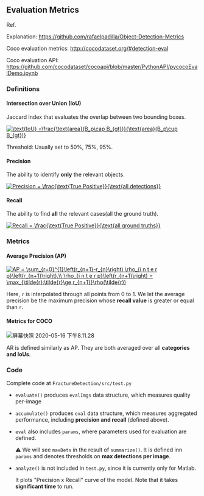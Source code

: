 ## Evaluation Metrics

Ref.

Explanation: https://github.com/rafaelpadilla/Object-Detection-Metrics

Coco evaluation metrics: http://cocodataset.org/#detection-eval

Coco evaluation API: https://github.com/cocodataset/cocoapi/blob/master/PythonAPI/pycocoEvalDemo.ipynb

### Definitions

#### Intersection over Union (IoU)

Jaccard Index that evaluates the overlap between two bounding boxes.

<a href="https://www.codecogs.com/eqnedit.php?latex=\text{IoU}&space;=\frac{\text{area}(B_p\cap&space;B_{gt})}{\text{area}(B_p\cup&space;B_{gt})}" target="_blank"><img src="https://latex.codecogs.com/gif.latex?\text{IoU}&space;=\frac{\text{area}(B_p\cap&space;B_{gt})}{\text{area}(B_p\cup&space;B_{gt})}" title="\text{IoU} =\frac{\text{area}(B_p\cap B_{gt})}{\text{area}(B_p\cup B_{gt})}" /></a>

Threshold: Usually set to 50%, 75%, 95%.

#### Precision

The ability to identify **only** the relevant objects.

<a href="https://www.codecogs.com/eqnedit.php?latex=Precision&space;=&space;\frac{\text{True&space;Positive}}{\text{all&space;detections}}" target="_blank"><img src="https://latex.codecogs.com/gif.latex?Precision&space;=&space;\frac{\text{True&space;Positive}}{\text{all&space;detections}}" title="Precision = \frac{\text{True Positive}}{\text{all detections}}" /></a>

#### Recall

The ability to find **all** the relevant cases(all the ground truth).

<a href="https://www.codecogs.com/eqnedit.php?latex=Recall&space;=&space;\frac{\text{True&space;Positive}}{\text{all&space;ground&space;truths}}" target="_blank"><img src="https://latex.codecogs.com/gif.latex?Recall&space;=&space;\frac{\text{True&space;Positive}}{\text{all&space;ground&space;truths}}" title="Recall = \frac{\text{True Positive}}{\text{all ground truths}}" /></a>



### Metrics

#### Average Precision (AP)

<a href="https://www.codecogs.com/eqnedit.php?latex=AP&space;=&space;\sum_{r=0}^{1}\left(r_{n&plus;1}-r_{n}\right)&space;\rho_{i&space;n&space;t&space;e&space;r&space;p}\left(r_{n&plus;1}\right),\\&space;\rho_{i&space;n&space;t&space;e&space;r&space;p}\left(r_{n&plus;1}\right)&space;=&space;\max_{\tilde{r}:\tilde{r}\ge&space;r_{n&plus;1}}\rho(\tilde{r})" target="_blank"><img src="https://latex.codecogs.com/gif.latex?AP&space;=&space;\sum_{r=0}^{1}\left(r_{n&plus;1}-r_{n}\right)&space;\rho_{i&space;n&space;t&space;e&space;r&space;p}\left(r_{n&plus;1}\right),\\&space;\rho_{i&space;n&space;t&space;e&space;r&space;p}\left(r_{n&plus;1}\right)&space;=&space;\max_{\tilde{r}:\tilde{r}\ge&space;r_{n&plus;1}}\rho(\tilde{r})" title="AP = \sum_{r=0}^{1}\left(r_{n+1}-r_{n}\right) \rho_{i n t e r p}\left(r_{n+1}\right),\\ \rho_{i n t e r p}\left(r_{n+1}\right) = \max_{\tilde{r}:\tilde{r}\ge r_{n+1}}\rho(\tilde{r})" /></a>

Here, `r` is interpolated through all points from 0 to 1. We let the average precision be the maximum precision whose **recall value** is greater or equal than `r`.

#### Metrics for COCO

![屏幕快照 2020-05-16 下午8.11.28](https://tva1.sinaimg.cn/large/007S8ZIlgy1geujv9qf9vj31ki0n644z.jpg)

AR is defined similarly as AP. They are both averaged over all **categories and IoUs**.



### Code

Complete code at `FractureDetection/src/test.py`

-   `evaluate()` produces `evalImgs` data structure, which measures quality per-image

-   `accumulate()` produces `eval` data structure, which measures aggregated performance, including **precision and recall** (defined above).

-   `eval` also includes `params`, where parameters used for evaluation are defined. 

    ⚠️ We will see `maxDets` in the result of `summarize()`. It is defined inn `params` and denotes thresholds on **max detections per image**.

-   `analyze()` is not included in `test.py`, since it is currently only for Matlab.

    It plots "Precision x Recall" curve of the model. Note that it takes **significant time** to run.